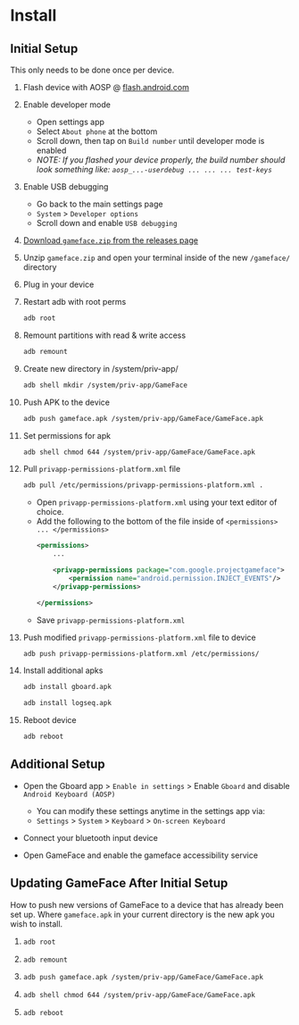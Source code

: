 # Install

## Initial Setup

This only needs to be done once per device.

1. Flash device with AOSP @ [flash.android.com](https://flash.android.com)
2. Enable developer mode
   * Open settings app
   * Select `About phone` at the bottom
   * Scroll down, then tap on `Build number` until developer mode is enabled
   * *NOTE: If you flashed your device properly, the build number should look something like: `aosp_...-userdebug ... ... ... test-keys`*
3. Enable USB debugging
   * Go back to the main settings page
   * `System` > `Developer options`
   * Scroll down and enable `USB debugging`
4. [Download `gameface.zip` from the releases page](https://github.com/AcidicNic/project-gameface/releases/tag/debug-latest)
5. Unzip `gameface.zip` and open your terminal inside of the new `/gameface/` directory

6. Plug in your device

7. Restart adb with root perms
    ``` bash
	adb root
	```

8. Remount partitions with read & write access
 	``` bash
	adb remount
	```

9. Create new directory in /system/priv-app/
	``` bash
	adb shell mkdir /system/priv-app/GameFace
	```

10. Push APK to the device
	``` bash
	adb push gameface.apk /system/priv-app/GameFace/GameFace.apk
	```

11. Set permissions for apk
	``` bash
	adb shell chmod 644 /system/priv-app/GameFace/GameFace.apk
	```

12. Pull `privapp-permissions-platform.xml` file
	``` bash
	adb pull /etc/permissions/privapp-permissions-platform.xml .
	```

	* Open `privapp-permissions-platform.xml` using your text editor of choice.
	* Add the following to the bottom of the file inside of `<permissions> ... </permissions>`
		``` xml
		<permissions>
			...

			<privapp-permissions package="com.google.projectgameface">
				<permission name="android.permission.INJECT_EVENTS"/>
			</privapp-permissions>

		</permissions>
		```
	* Save `privapp-permissions-platform.xml`

13. Push modified `privapp-permissions-platform.xml` file to device
	``` bash
	adb push privapp-permissions-platform.xml /etc/permissions/
	```

14. Install additional apks
	``` bash
	adb install gboard.apk
	```
	``` bash
	adb install logseq.apk
	```

15. Reboot device
	``` bash
	adb reboot
	```

## Additional Setup

* Open the Gboard app > `Enable in settings` > Enable `Gboard` and disable `Android Keyboard (AOSP)`
    * You can modify these settings anytime in the settings app via:
	* `Settings` > `System` > `Keyboard` > `On-screen Keyboard`

* Connect your bluetooth input device

* Open GameFace and enable the gameface accessibility service

## Updating GameFace After Initial Setup

How to push new versions of GameFace to a device that has already been set up. Where `gameface.apk` in your current directory is the new apk you wish to install.

1.  ``` bash
	adb root
	```

2.  ``` bash
	adb remount
	```

3.  ``` bash
	adb push gameface.apk /system/priv-app/GameFace/GameFace.apk
	```

4.  ``` bash
	adb shell chmod 644 /system/priv-app/GameFace/GameFace.apk
	```

5.  ``` bash
	adb reboot
	```
